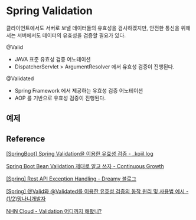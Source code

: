 # Spring Validation

클라이언트에서도 서버로 보낼 데이터들의 유효성을 검사하겠지만, 안전한 통신을 위해서는 서버에서도 데이터의 유효성을 검증할 필요가 있다.

@Valid

- JAVA 표준 유효성 검증 어노테이션
- DispatcherServlet > ArgumentResolver 에서 유효성 검증이 진행된다.


@Validated

- Spring Framework 에서 제공하는 유효성 검증 어노테이션
- AOP 를 기반으로 유효성 검증이 진행된다.


## 예제





## Reference

[[SpringBoot] Spring Validation을 이용한 유효성 검증 - _koiil.log](https://velog.io/@_koiil/SpringBoot-Spring-Validation%EC%9D%84-%EC%9D%B4%EC%9A%A9%ED%95%9C-%EC%9C%A0%ED%9A%A8%EC%84%B1-%EA%B2%80%EC%A6%9D)

[Spring Boot Bean Validation 제대로 알고 쓰자 - Continuous Growth](https://kapentaz.github.io/spring/Spring-Boo-Bean-Validation-%EC%A0%9C%EB%8C%80%EB%A1%9C-%EC%95%8C%EA%B3%A0-%EC%93%B0%EC%9E%90/#)

[[Spring] Rest API Exception Handling - Dreamy 블로그](https://blog.naver.com/PostView.naver?blogId=writer0713&logNo=221605253778&parentCategoryNo=&categoryNo=83&viewDate=&isShowPopularPosts=true&from=search)

[[Spring] @Valid와 @Validated를 이용한 유효성 검증의 동작 원리 및 사용법 예시 - (1/2)망나니개발자](https://mangkyu.tistory.com/174)

[NHN Cloud - Validation 어디까지 해봤니?](https://meetup.toast.com/posts/223)